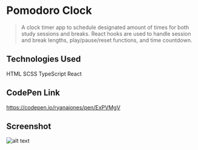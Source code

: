 # Pomodoro Clock

> A clock timer app to schedule designated amount of times for both study sessions and breaks. React hooks are used to handle session and break lengths, play/pause/reset functions, and time countdown.

## Technologies Used

HTML SCSS TypeScript React

## CodePen Link

https://codepen.io/ryanajones/pen/ExPVMgV

## Screenshot

![alt text](https://i.imgur.com/CkDEIhI.png)
